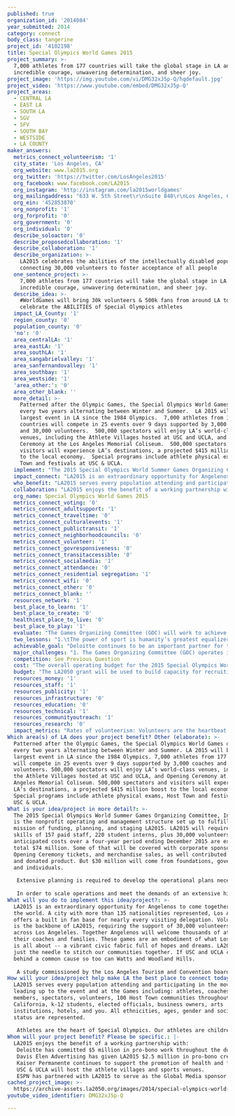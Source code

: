 ```yaml
---
published: true
organization_id: '2014084'
year_submitted: 2014
category: connect
body_class: tangerine
project_id: '4102198'
title: Special Olympics World Games 2015
project_summary: >-
  7,000 athletes from 177 countries will take the global stage in LA and show
  incredible courage, unwavering determination, and sheer joy.
project_image: 'https://img.youtube.com/vi/DMG32xJ5p-Q/hqdefault.jpg'
project_video: 'https://www.youtube.com/embed/DMG32xJ5p-Q'
project_areas:
  - CENTRAL LA
  - EAST LA
  - SOUTH LA
  - SGV
  - SFV
  - SOUTH BAY
  - WESTSIDE
  - LA COUNTY
maker_answers:
  metrics_connect_volunteerism: '1'
  city_state: 'Los Angeles, CA'
  org_website: www.la2015.org
  org_twitter: 'https://twitter.com/LosAngeles2015'
  org_facebook: www.facebook.com/LA2015
  org_instagram: 'http://instagram.com/la2015worldgames'
  org_mailingaddress: "633 W. 5th Street\r\nSuite 840\r\nLos Angeles, CA  90071"
  org_ein: '452853870'
  org_nonprofit: '1'
  org_forprofit: '0'
  org_government: '0'
  org_individual: '0'
  describe_soloactor: '0'
  describe_proposedcollaboration: '1'
  describe_collaboration: '1'
  describe_organization: >-
    LA2015 celebrates the abilities of the intellectually disabled population by
    connecting 30,000 volunteers to foster acceptance of all people
  one_sentence_project: >-
    7,000 athletes from 177 countries will take the global stage in LA and show
    incredible courage, unwavering determination, and sheer joy.
  describe_idea: >-
    #WorldGames will bring 30k volunteers & 500k fans from around LA together to
    celebrate the ABILITIES of Special Olympics athletes
  impact_LA_County: '1'
  region_county: '0'
  population_county: '0'
  'no': '0'
  area_centralLA: '1'
  area_eastLA: '1'
  area_southLA: '1'
  area_sangabrielvalley: '1'
  area_sanfernandovalley: '1'
  area_southbay: '1'
  area_westside: '1'
  'area_other:': '0'
  area_other_blank: ''
  more_detail: >-
    Patterned after the Olympic Games, the Special Olympics World Games occur
    every two years alternating between Winter and Summer.  LA 2015 will be the
    largest event in LA since the 1984 Olympics.  7,000 athletes from 177
    countries will compete in 25 events over 9 days supported by 3,000 coaches
    and 30,000 volunteers.  500,000 spectators will enjoy LA’s world-class
    venues, including the Athlete Villages hosted at USC and UCLA, and Opening
    Ceremony at the Los Angeles Memorial Coliseum.  500,000 spectators and
    visitors will experience LA’s destinations, a projected $415 million boost
    to the local economy.  Special programs include athlete physical exams, Host
    Town and festivals at USC & UCLA. 
  implement: "The 2015 Special Olympics World Summer Games Organizing Committee, Inc. (GOC) is the nonprofit operating and management structure set up to fulfill the mission of funding, planning, and staging LA2015.  LA2015 will require the skills of 157 paid staff, 220 student interns, plus 30,000 volunteers. Our anticipated costs over a four-year period ending December 2015 are expected to total $74 million. Some of that will be covered with corporate sponsorships, Opening Ceremony tickets, and merchandise sales, as well contributed services and donated product. But $30 million will come from foundations, government and individuals.  \r\n\r\nExtensive planning is required to develop the operational plans necessary for the production of an event on the scale of the Olympics.  The GOC hosted Invitational Games June 6-8, 2014 at USC and Griffith Park.  This event hosted athletes from 13 countries, which allowed the GOC to test plans for competition venues, airport arrivals/departures, medical operations and Healthy Athletes, delegation services, language services, credentialing, food & housing, and limited transportation and security.  Overall this event was a great success and enabled the GOC to learn some important lessons when planning for LA2015. \r\n\r\nIn order to scale operations and meet the demands of an extensive hiring plan, LA2015 is heavily utilizing social media and awareness marketing.  The GOC has created an amplifier program to give all LA2015 partners the tools to seamlessly share LA2015 content with their networks.  LA2015 has created “Support An Athlete,” an online campaign where individuals can sponsor and be connected with their athlete.  Finally, the volunteer recruitment plan launched in December 2013, with the objective of finding nearly 30,000 local individuals, from physicians to parking attendants.  For the first time in World Games history the GOC has implemented a CRM database, which has already expanded registration capabilities. After LA2015 all data and lessons learned will be shared in the transition leaving Special Olympics Southern California with thousands more trained and committed volunteers. "
  impact_connect: "LA2015 is an extraordinary opportunity for Angelenos to come together and host the world.  A city with more than 135 nationalities represented, Los Angles offers a built in fan base for nearly every visiting delegation.  Volunteerism is the backbone of LA2015, requiring the support of 30,000 volunteers from across Los Angeleles.  Together Angelenos will welcome thousands of athletes, their coaches and families.  These games are an embodiment of what Los Angeles is all about -- a vibrant civic fabric full of hopes and dreams.  LA2015 is just the needle to stitch our communities together.  If USC and UCLA can get behind a common cause so too can Watts and Woodland Hills.  \r\n\r\nA study commissioned by the Los Angeles Tourism and Convention board estimates LA2015 will bring a $415 million boost to the local economy as a result of the World Games.  It also is worth noting there will be no other large-scale world events taking place in the United States prior to the USOC selection for the host city of the 2024 Summer Olympic Games.  The IOC and USOC leadership will attend LA2015.  Los Angeles has a unique opportunity to showcase to these Olympic committees just what LA can do if given the chance to host the 2024 Olympic Games – certainly a contributing factor to Los Angeles in 2050.  \r\n"
  who_benefit: "LA2015 serves every population attending and participating in the movement leading up to the event and at the Games including: athletes, coaches, family members, spectators, volunteers, 100 Host Town communities throughout Southern California, k-12 students, elected officials, business owners, arts institutions, hotels, and you.  All ethnicities, ages, gender and socioeconomic status are represented. \r\n\r\nAthletes are the heart of Special Olympics. Our athletes are children and adults with intellectual disabilities (ID) from all around the world.  They are finding success, joy and friendship as part of our global community.  As their lives open up, athletes gain the confidence that comes with achievement.  They feel empowered. At any age and in every country, our athletes are learning new skills, making new friends and gaining in fitness and confidence.  Special Olympics athletes are twice as likely to be employed as people with ID who don’t participate in Special Olympics and their positive health indicators are twice as good as well.  Finally, because of an increased sense of well-being and personal health, our athletes are twice as likely to live on their own as people with ID who don’t participate in Special Olympics.\r\n"
  collaboration: "LA2015 enjoys the benefit of a working partnership with:\r\nDeloitte has committed $5 million in pro-bono work throughout the duration of the World Games in 2015.  Deloitte’s support includes: assistance in production of LA2015 business plan; financial analysis and budgeting; “Experience Mapping,” identifying all touch points and priorities for World Games constituents; ongoing operational planning support; donation of pro-bono office space (including furniture, phones, office equipment, & utilities); and a loaned executive who served as the GOC’s SVP of Finance.  \r\nDavis Elen Advertising has given LA2015 $2.5 million in pro-bono creative services and by serving as the agency-of-record.  Davis Elen support includes: the creation of the World Games logo, brand strategy, messaging, video production, other creative and advertising services, development of collateral materials, sales kits, and the overall theme for LA2015. \r\nKaiser Permanente continues to support the promotion of health and fitness at the Games. Healthy Athletes, a cost free health-screening program, examines all 7,000 athletes in seven clinical areas.  In addition, the program gives referrals for follow-up care and provides health-related products like prescription eyewear, shoes, and hearing aids.  The program also provides training for healthcare professionals and students on the specific needs of people with intellectual disabilities. \r\nUSC & UCLA will host the athlete villages and sports venues. \r\nESPN has partnered with LA2015 to serve as the Global Media sponsor for the World Games.  This historic agreement will broadcast a 3 hour Opening Ceremony special live on ESPN 1 or ESPN 2 (98 million subscribers in the USA), provide a minimum of an additional 5.5 hours of coverage during the Games, production of a daily highlight video package for the GOC to be provided to media around the world, as well as a promotional campaign leading up to the 2015 World Games.\r\n"
  org_name: Special Olympics World Games 2015
  metrics_connect_voting: '0'
  metrics_connect_adultsupport: '1'
  metrics_connect_traveltime: '0'
  metrics_connect_culturalevents: '1'
  metrics_connect_publictransit: '1'
  metrics_connect_neighborhoodcouncils: '0'
  metrics_connect_volunteer: '1'
  metrics_connect_govresponsiveness: '0'
  metrics_connect_transitaccessible: '0'
  metrics_connect_socialmedia: '1'
  metrics_connect_attendance: '0'
  metrics_connect_residential segregation: '1'
  metrics_connect_wifi: '0'
  metrics_connect_other: '0'
  metrics_connect_blank: ''
  resources_network: '1'
  best_place_to_learn: '1'
  best_place_to_create: '0'
  healthiest_place_to_live: '0'
  best_place_to_play: '1'
  evaluate: "The Games Organizing Committee (GOC) will work to achieve 5 measurable objectives: \r\nRecruit and develop new volunteers: Through extensive “experience mapping” and planning the GOC has set a target goal of recruiting 30,000 volunteers.  Success will be measured by the number of registered individuals (8,000 registered to date), conduct complete volunteer training prior to LA2015, and rates of new membership with Special Olympics Southern California (SOSC).  Metrics: Rates of volunteerism; Adults getting sufficient social & emotional support; Percentage of Angelenos that volunteer informally\r\n2) Develop involvement and support of local communities, both geographic and social: LA2015 is implementing the Host Town program in 100 communities throughout the Los Angeles region; to date 60 of the 100 targeted communities are confirmed.  LA2015 social media network continues to grow with 13,000 likes on the LA2015 facebook page and 6,000 likes on the LA2015 Spanish speaking facebook page.  LA2015 has added 11,000 new fans/followers across all the channels (FB, Instagram, Twitter, Linkedin) in the last week alone. Metrics: Total number of social media friends; Attendance at cultural events\r\n3) Improve participants’ physical health: LA2015 will measure the success of the health objective by tracking how many health screenings are completed of 7,000 athletes; by engaging a wide range of local health care practitioners, including medical/dental student. The GOC will survey these providers for lessons learned as they return to their practices and treat patients with intellectual disabilities.  Metrics: Adults getting sufficient social and emotional support\r\n4) Develop and implement new organizational tools for future World Games\r\nLA 2015 will submit after action reports for various operational areas. For example, an intricate volunteer registration form has been developed to support all of the Games functional areas in order to streamline recruitment and filter skills of each volunteer i.e. sport, medical, language services, etc. \r\n5) Increase sensitivity to people with intellectual disabilities through public school curricula and general media: LA2015 is utilizing the “Get Into It” curriculum that is used to foster interaction between students with and without intellectual disabilities. There is  a strategic goal of being in 400 schools by the end of 2016.   Finally, to obtain general media exposure the GOC has secured ESPN as the official media partner.  \r\n"
  two_lessons: "1.\tThe power of sport is humanity’s greatest equalizer.  Through participation and observation people with differences come together for fun.  Experiences through sport are typically held onto and can be applied to other challenges in life.  The athletes of the Special Olympics have shown that sports training and competition benefits people with intellectual disabilities physically, mentally, socially and spiritually.  Prior to this discovery people with Intellectual disabilities never had the opportunity to discover the sense of determination, team, courage and joy that comes with competition.  Sport has driven the Special Olympic movement for fifty years. \r\n2.\tA Special Olympics experience is as beneficial to people without intellectual disabilities.  Witnessing the achievements of Special Olympic athletes is inspiring.  Families are strengthened and communities at large are transformed for having shared this common experience.  Perceptions are changed through a unified experience that suggests individuals are capable of acceptance of other issues within society.  \r\n"
  achievable_goal: "Deloitte continues to be an important partner for the GOC and is currently working on two projects with a third ready to launch in late June/early July.  The first project is creating a Master Scheduling Tool that integrates the competition schedule, awards schedule, non-competition schedule (special events), & operations schedule into one “cloud-based” user-friendly format.  This tool can be accessed through any mobile or internet connected device, has an easy to use interface, and tracks important details for each event (times, location, responsible person, etc.), as well as highlights potential conflicts.  We hope to have this finished and up and running by the end of August.\r\n\r\nDeloitte is also working on a Milestone Tracker system, which is a customized “cloud-based” project management software system (developed in Smartsheet) that will enable us to track important milestones for each functional area and manage our planning process over the course of the next year through a regular system for updates and assessments by a Project Management Office.  Deloitte has currently committed a consultant to assist in managing this process 2-3 days per week and we are developing a job description for a potential full-time GOC employee who would drive this process.  \r\n\r\nFinally, Deloitte will be undertaking a short-term project to research potential structures for the Main Operations Center for the 2015 World Games.  This will be a three-phased process that will include research on past models, recommended structures to be considered, and staffing requirements at Games time.  We expect this project to launch sometime next month.\r\n\r\nLA2015 conducted two all day desktop exercises in preparation for the 2014 Summer Invitational Games.  Special Olympics International (SOI) provided the services of VP of Movement Leadership & Integration at SOI, who also served as the Head of Operations for the 2003 World Games in Ireland and has been involved in a number of large-scale events.  The desktop exercises created an atmosphere of transparency amongst LA2015 staff about the state of our planning and enabled us to surface a number of issues that needed to be resolved before the test event.  Our plan is to bring the expert back at important moments in the planning process over the course of the next 13 months to continue to conduct these desktop exercises to strengthen our overall operational plans.\r\n"
  major_challenges: "1. The Games Organizing Committee (GOC) operates in tandem with Special Olympics Southern California (SOSC) to ensure LA2015 doesn’t derail existing local Special Olympic programs and partners.  Much of the legacy left behind from LA2015 will benefit SOSC, therefore it is in their interest to work together.  The goal is to identify and reach communities within the Los Angeles region where Special Olympics programs currently do not exist.  SOSC have loaned senior executives to LA2015 to solidify these collaborations.  \r\n\r\nOne example of how LA2015 and SOSC are collaborating is through the Host Town program.  Three days prior to Opening Ceremony the 7,000 athletes and 3,000 coaches will be hosted in 100 communities throughout Southern California as part of the Host Town program.  This will enable the athletes to acclimate to the time zone, put in some light physical training, and experience local community and cultural activities in their Host Town.  This is a tremendous opportunity to grow the Special Olympics movement throughout the region and generate excitement and grassroots support for the Games.  LA2015 already have nearly 50 cities and communities committed and we have been doing announcement events in those communities for the last 6 weeks, which has generated great local and regional news coverage about the Games.\r\n\r\n2. An immediate challenge is to hire exceptional people for the core staff and to bring in the funding to keep that process on schedule.  Extensive planning is required to develop the operational plans necessary for the production of an event on the scale of the Olympics.  Current staffing has grown to 56 full-time employees on the GOC payroll with a number of loaned employees, interns and part-time volunteers serving in staffing roles for a total of nearly 70 individuals.  Finally, our hiring plan has us continuing to build our team, which should reach 101 full-time employees by the end of 2014.\r\n"
  competition: See Previous Question
  cost: "The overall operating budget for the 2015 Special Olympics World Games is $74.3 million over the entire 4 years of the project (2011-2015). \r\nThe plan remains the same since the budget was developed in April 2012, with approximately 41% in either cash or value in kind contributions from corporate sponsorships, $31% million from philanthropic donations and $13% in revenues from the sale of media rights, ticket sales for the opening ceremony, the sale of merchandising products and other refunds and credits.  The remaining 15% will come from in kind contributions donated by government agencies and other sources.  \r\n\r\nBudgeted expenses consist of human resources and staffing, venue operations, accommodations, marketing and information technology, food services, ground transportation, rent, and other expenses.  Approximately 70% of the budget is program related and the remaining 30% is general administrative costs.  \r\n\r\nThe revenue side of the budget was established with the goal of balancing the budget and achieving a healthy mix between corporate, individual and other revenue contributions.  Unlike previous recent World Games held outside the USA and supported largely by the federal government, LA 2015 expects that the government will only play a minor part in financing this event, and therefore the private and philanthropic sector will be the major source of revenue.  \r\n"
  budget: "The LA2050 grant will be used to build capacity for recruiting 30,000 volunteers.  \r\n-$60,000 for volunteer staff  \r\n-$15,000 for staff health benefits and computers\r\n-$25,000 for volunteer training\r\n"
  resources_money: '1'
  resources_staff: '1'
  resources_publicity: '1'
  resources_infrastructure: '0'
  resources_education: '0'
  resources_technical: '1'
  resources_communityoutreach: '1'
  resources_research: '0'
  impact_metrics: "Rates of volunteerism: Volunteers are the heartbeat of LA2015 requiring 30,000 Angelenos from across the County.  Los Angeles has a unique opportunity to come together all at once, something that hasn’t happened since the 1984 Olympic Games.  Our volunteers are all ages and their commitments can range from an afternoon to a lifetime.  What better way to jumpstart a volunteer movement towards a better Los Angeles in 2050. \r\nAdults getting sufficient social & emotional support: All of the 30,000 volunteers will receive training ranging from their immediate job function to interacting with people who have intellectual disabilities.  \r\nAttendance at cultural events: LA2015 enjoys working with the LA Tourism and Convention Board, several cultural institutions, community partners and LAWA to coordinate cultural events for the anticipated 500,000 spectators coming to the World Games.   \r\nNumber of public transit riders: Angelenos and tourists alike will be urged to use public transit throughout the games.  This will be a true test for measuring operating efficiency at peak capacity.  \r\nPercentage of Angelenos that volunteer informally: Special Olympics captures all of our volunteers in a CRM database.  Follow up can be conducted on rates of volunteerism following LA2015.  LA2050 could possibly connect LA2015 with other community centers to benefit from the ripple effect.  \r\nTotal number of social media friends: LA2015 utilizes all social media outlets.  \r\nResidential segregation: Volunteers and spectators will come together from all of LA’s neighborhoods.  Through the Host Town program, communities throughout all of Los Angeles County will host international delegations for three days leading up to Opening Ceremony.  Not only will LA’s neighborhoods be coming together but also they will host foreign guests in their schools, community centers and on their fields for play. \r\n"
Which area(s) of LA does your project benefit? Other (elaborate): >-
  Patterned after the Olympic Games, the Special Olympics World Games occur
  every two years alternating between Winter and Summer. LA 2015 will be the
  largest event in LA since the 1984 Olympics. 7,000 athletes from 177 countries
  will compete in 25 events over 9 days supported by 3,000 coaches and 30,000
  volunteers. 500,000 spectators will enjoy LA’s world-class venues, including
  the Athlete Villages hosted at USC and UCLA, and Opening Ceremony at the Los
  Angeles Memorial Coliseum. 500,000 spectators and visitors will experience
  LA’s destinations, a projected $415 million boost to the local economy.
  Special programs include athlete physical exams, Host Town and festivals at
  USC & UCLA.
What is your idea/project in more detail?: >-
  The 2015 Special Olympics World Summer Games Organizing Committee, Inc. (GOC)
  is the nonprofit operating and management structure set up to fulfill the
  mission of funding, planning, and staging LA2015. LA2015 will require the
  skills of 157 paid staff, 220 student interns, plus 30,000 volunteers. Our
  anticipated costs over a four-year period ending December 2015 are expected to
  total $74 million. Some of that will be covered with corporate sponsorships,
  Opening Ceremony tickets, and merchandise sales, as well contributed services
  and donated product. But $30 million will come from foundations, government
  and individuals. 
   
   Extensive planning is required to develop the operational plans necessary for the production of an event on the scale of the Olympics. The GOC hosted Invitational Games June 6-8, 2014 at USC and Griffith Park. This event hosted athletes from 13 countries, which allowed the GOC to test plans for competition venues, airport arrivals/departures, medical operations and Healthy Athletes, delegation services, language services, credentialing, food & housing, and limited transportation and security. Overall this event was a great success and enabled the GOC to learn some important lessons when planning for LA2015. 
   
   In order to scale operations and meet the demands of an extensive hiring plan, LA2015 is heavily utilizing social media and awareness marketing. The GOC has created an amplifier program to give all LA2015 partners the tools to seamlessly share LA2015 content with their networks. LA2015 has created “Support An Athlete,” an online campaign where individuals can sponsor and be connected with their athlete. Finally, the volunteer recruitment plan launched in December 2013, with the objective of finding nearly 30,000 local individuals, from physicians to parking attendants. For the first time in World Games history the GOC has implemented a CRM database, which has already expanded registration capabilities. After LA2015 all data and lessons learned will be shared in the transition leaving Special Olympics Southern California with thousands more trained and committed volunteers.
What will you do to implement this idea/project?: >-
  LA2015 is an extraordinary opportunity for Angelenos to come together and host
  the world. A city with more than 135 nationalities represented, Los Angles
  offers a built in fan base for nearly every visiting delegation. Volunteerism
  is the backbone of LA2015, requiring the support of 30,000 volunteers from
  across Los Angeleles. Together Angelenos will welcome thousands of athletes,
  their coaches and families. These games are an embodiment of what Los Angeles
  is all about -- a vibrant civic fabric full of hopes and dreams. LA2015 is
  just the needle to stitch our communities together. If USC and UCLA can get
  behind a common cause so too can Watts and Woodland Hills. 
   
   A study commissioned by the Los Angeles Tourism and Convention board estimates LA2015 will bring a $415 million boost to the local economy as a result of the World Games. It also is worth noting there will be no other large-scale world events taking place in the United States prior to the USOC selection for the host city of the 2024 Summer Olympic Games. The IOC and USOC leadership will attend LA2015. Los Angeles has a unique opportunity to showcase to these Olympic committees just what LA can do if given the chance to host the 2024 Olympic Games – certainly a contributing factor to Los Angeles in 2050.
How will your idea/project help make LA the best place to connect today? In LA2050?: >-
  LA2015 serves every population attending and participating in the movement
  leading up to the event and at the Games including: athletes, coaches, family
  members, spectators, volunteers, 100 Host Town communities throughout Southern
  California, k-12 students, elected officials, business owners, arts
  institutions, hotels, and you. All ethnicities, ages, gender and socioeconomic
  status are represented. 
   
   Athletes are the heart of Special Olympics. Our athletes are children and adults with intellectual disabilities (ID) from all around the world. They are finding success, joy and friendship as part of our global community. As their lives open up, athletes gain the confidence that comes with achievement. They feel empowered. At any age and in every country, our athletes are learning new skills, making new friends and gaining in fitness and confidence. Special Olympics athletes are twice as likely to be employed as people with ID who don’t participate in Special Olympics and their positive health indicators are twice as good as well. Finally, because of an increased sense of well-being and personal health, our athletes are twice as likely to live on their own as people with ID who don’t participate in Special Olympics.
Whom will your project benefit? Please be specific.: |-
  LA2015 enjoys the benefit of a working partnership with:
   Deloitte has committed $5 million in pro-bono work throughout the duration of the World Games in 2015. Deloitte’s support includes: assistance in production of LA2015 business plan; financial analysis and budgeting; “Experience Mapping,” identifying all touch points and priorities for World Games constituents; ongoing operational planning support; donation of pro-bono office space (including furniture, phones, office equipment, & utilities); and a loaned executive who served as the GOC’s SVP of Finance. 
   Davis Elen Advertising has given LA2015 $2.5 million in pro-bono creative services and by serving as the agency-of-record. Davis Elen support includes: the creation of the World Games logo, brand strategy, messaging, video production, other creative and advertising services, development of collateral materials, sales kits, and the overall theme for LA2015. 
   Kaiser Permanente continues to support the promotion of health and fitness at the Games. Healthy Athletes, a cost free health-screening program, examines all 7,000 athletes in seven clinical areas. In addition, the program gives referrals for follow-up care and provides health-related products like prescription eyewear, shoes, and hearing aids. The program also provides training for healthcare professionals and students on the specific needs of people with intellectual disabilities. 
   USC & UCLA will host the athlete villages and sports venues. 
   ESPN has partnered with LA2015 to serve as the Global Media sponsor for the World Games. This historic agreement will broadcast a 3 hour Opening Ceremony special live on ESPN 1 or ESPN 2 (98 million subscribers in the USA), provide a minimum of an additional 5.5 hours of coverage during the Games, production of a daily highlight video package for the GOC to be provided to media around the world, as well as a promotional campaign leading up to the 2015 World Games.
cached_project_image: >-
  https://archive-assets.la2050.org/images/2014/special-olympics-world-games-2015/img.youtube.com/vi/DMG32xJ5p-Q/hqdefault.jpg
youtube_video_identifier: DMG32xJ5p-Q

---
```


